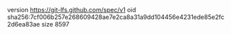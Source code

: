 version https://git-lfs.github.com/spec/v1
oid sha256:7cf006b257e268609428ae7e2ca8a31a9dd104456e4231ede85e2fc2d6ea83ae
size 8597
